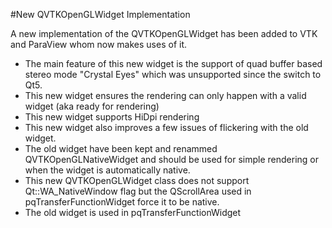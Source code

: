 #New QVTKOpenGLWidget Implementation

A new implementation of the QVTKOpenGLWidget has been added to VTK and ParaView whom now makes uses of it.

* The main feature of this new widget is the support of quad buffer based stereo mode "Crystal Eyes" which was unsupported since the switch to Qt5.
* This new widget ensures the rendering can only happen with a valid widget (aka ready for rendering)
* This new widget supports HiDpi rendering
* This new widget also improves a few issues of flickering with the old widget.
* The old widget have been kept and renammed QVTKOpenGLNativeWidget and should be used for simple rendering or when the widget is automatically native.
* This new QVTKOpenGLWidget class does not support Qt::WA_NativeWindow flag but the QScrollArea used in pqTransferFunctionWidget force it to be native.
* The old widget is used in pqTransferFunctionWidget
